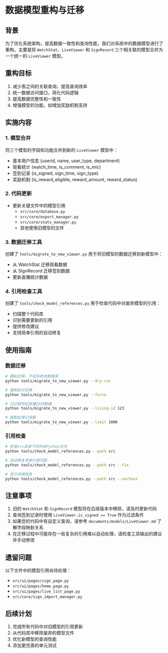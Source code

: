 # 数据模型重构与迁移

## 背景

为了优化系统架构，提高数据一致性和查询性能，我们对系统中的数据模型进行了重构，主要是将 `WatchStat`、`LiveViewer` 和 `SignRecord` 三个相关联的模型合并为一个统一的 `LiveViewer` 模型。

## 重构目标

1. 减少表之间的关联查询，提高查询效率
2. 统一数据访问接口，简化代码逻辑
3. 提高数据完整性和一致性
4. 增强模型的功能，如增加奖励机制支持

## 实施内容

### 1. 模型合并

将三个模型的字段和功能合并到新的 `LiveViewer` 模型中：
- 基本用户信息 (userid, name, user_type, department)
- 观看统计 (watch_time, is_comment, is_mic)
- 签到记录 (is_signed, sign_time, sign_type)
- 奖励机制 (is_reward_eligible, reward_amount, reward_status)

### 2. 代码更新

- 更新关键文件中的模型引用
  - `src/core/database.py`
  - `src/core/export_manager.py`
  - `src/core/stats_manager.py`
  - 其他使用旧模型的文件

### 3. 数据迁移工具

创建了 `tools/migrate_to_new_viewer.py` 用于将旧模型的数据迁移到新模型中：
- 从 WatchStat 迁移观看数据
- 从 SignRecord 迁移签到数据 
- 更新直播统计数据

### 4. 引用检查工具

创建了 `tools/check_model_references.py` 用于检查代码中对废弃模型的引用：
- 扫描整个代码库
- 识别需要更新的引用
- 提供修改建议
- 支持简单引用的自动修复

## 使用指南

### 数据迁移

```bash
# 模拟迁移，不实际修改数据库
python tools/migrate_to_new_viewer.py --dry-run

# 强制执行迁移
python tools/migrate_to_new_viewer.py --force

# 只迁移特定直播ID的数据
python tools/migrate_to_new_viewer.py --living-id 123

# 限制处理记录数
python tools/migrate_to_new_viewer.py --limit 1000
```

### 引用检查

```bash
# 检查src目录下的所有Python文件
python tools/check_model_references.py --path src

# 自动修复简单引用问题
python tools/check_model_references.py --path src --fix

# 显示详细信息
python tools/check_model_references.py --path src --verbose
```

## 注意事项

1. 旧的 `WatchStat` 和 `SignRecord` 模型将在后续版本中移除，请及时更新代码
2. 查询签到记录时使用 `LiveViewer.is_signed == True` 作为过滤条件
3. 如果您的代码中有自定义查询，请参考 `documents/models/LiveViewer.md` 了解字段映射关系
4. 在迁移过程中可能存在一些复杂的引用难以自动处理，请检查工具输出的建议并手动修改

## 遗留问题

以下文件中的模型引用尚待处理：
- `src/ui/pages/sign_page.py`
- `src/ui/pages/home_page.py`
- `src/ui/pages/live_list_page.py`
- `src/core/sign_import_manager.py`

## 后续计划

1. 完成所有代码中对旧模型的引用更新
2. 从代码库中移除废弃的模型文件
3. 优化新模型的查询性能
4. 添加更完善的单元测试 